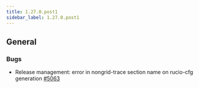 ```yaml
---
title: 1.27.0.post1
sidebar_label: 1.27.0.post1
---
```


## General

### Bugs
- Release management: error in nongrid-trace section name on rucio-cfg generation  [#5063](https://github.com/rucio/rucio/issues/5063)
